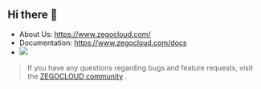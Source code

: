 ## Hi there 👋

- About Us: https://www.zegocloud.com/
- Documentation: https://www.zegocloud.com/docs
- [![](https://img.shields.io/badge/chat-on%20discord-7289da.svg)](https://discord.gg/EtNRATttyp)

> If you have any questions regarding bugs and feature requests, visit the [ZEGOCLOUD community](https://discord.gg/EtNRATttyp) .

